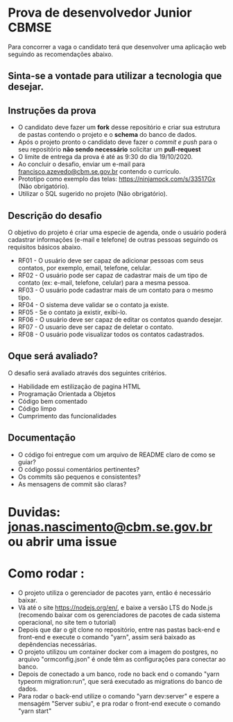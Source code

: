 # Prova  de desenvolvedor Junior CBMSE

Para concorrer a vaga o candidato terá que desenvolver uma aplicação web seguindo as recomendações abaixo.
## Sinta-se a vontade para utilizar a tecnologia que desejar. 

## Instruções da prova
 - O candidato deve fazer um **fork** desse repositório e criar sua estrutura de pastas contendo o projeto e o **schema** do banco de dados.
 - Após o projeto pronto o candidato deve fazer o *commit e push* para o seu repositório **não sendo necessário** solicitar um **pull-request**
 - O limite de entrega da prova é até as 9:30 do dia 19/10/2020.
 - Ao concluir o desafio, enviar um e-mail para francisco.azevedo@cbm.se.gov.br contendo o curriculo.
 - Prototipo como exemplo das telas: https://ninjamock.com/s/33517Gx (Não obrigatório).
 - Utilizar o SQL sugerido no projeto (Não obrigatório).

## Descrição do desafio
 O objetivo do projeto é criar uma especie de agenda, onde o usuário poderá cadastrar informações (e-mail e telefone) de outras pessoas seguindo os requisitos básicos abaixo.
 - RF01 - O usuário deve ser capaz de adicionar pessoas com seus contatos, por exemplo, email, telefone, celular.
 - RF02 - O usuário pode ser capaz de cadastrar mais de um tipo de contato (ex: e-mail, telefone, celular) para a mesma pessoa.
 - RF03 - O usuário pode cadastrar mais de um contato para o mesmo tipo.
 - RF04 - O sistema deve validar se o contato ja existe.
 - RF05 - Se o contato ja existir, exibi-lo.
 - RF06 - O usuário deve ser capaz de editar os contatos quando desejar.
 - RF07 - O usuario deve ser capaz de deletar o contato.
 - RF08 - O usuário pode visualizar todos os contatos cadastrados.
 
## Oque será avaliado?
O desafio será avaliado através dos seguintes critérios.
 - Habilidade em estilização de pagina HTML
 - Programação Orientada a Objetos
 - Código bem comentado
 - Código limpo
 - Cumprimento das funcionalidades

## Documentação
 - O código foi entregue com um arquivo de README claro de como se guiar?
 - O código possui comentários pertinentes?
 - Os commits são pequenos e consistentes?
 - As mensagens de commit são claras?

# Duvidas: jonas.nascimento@cbm.se.gov.br ou abrir uma issue


# Como rodar :
- O projeto utiliza o gerenciador de pacotes yarn, então é necessário baixar.
- Vá até o site https://nodejs.org/en/, e baixe a versão LTS do Node.js (recomendo baixar com os gerenciadores de pacotes de cada sistema operacional, no site tem o tutorial)
- Depois que dar o git clone no repositório, entre nas pastas back-end e front-end e execute o comando "yarn", assim será baixado as depêndencias necessárias.
- O projeto utilizou um container docker com a imagem do postgres, no arquivo "ormconfig.json" é onde têm as configurações para conectar ao banco.
- Depois de conectado a um banco, rode no back end o comando "yarn typeorm migration:run", que será executado as migrations do banco de dados.
- Para rodar o back-end utilize o comando "yarn dev:server" e espere a mensagém "Server subiu", e pra rodar o front-end execute o comando "yarn start"
